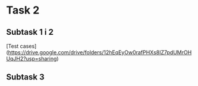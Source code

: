 # Task 2
## Subtask 1 i 2
[Test cases] (https://drive.google.com/drive/folders/12hEqEyOw0rafPHXs8IZ7pdUMrOHUqJH2?usp=sharing)

## Subtask 3
